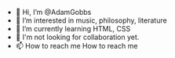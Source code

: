 - 👋 Hi, I’m @AdamGobbs
- 👀 I’m interested in music, philosophy, literature
- 🌱 I’m currently learning HTML, CSS
- 💞️ I'm not looking for collaboration yet.
- 📫 How to reach me How to reach me

<!---
AdamGobbs/AdamGobbs is a ✨ special ✨ repository because its `README.md` (this file) appears on your GitHub profile.
You can click the Preview link to take a look at your changes.
--->
